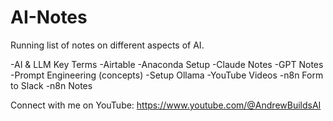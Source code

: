 # AI-Notes
Running list of notes on different aspects of AI. 

-AI & LLM Key Terms
-Airtable
-Anaconda Setup
-Claude Notes
-GPT Notes
-Prompt Engineering (concepts)
-Setup Ollama
-YouTube Videos
-n8n Form to Slack
-n8n Notes


Connect with me on YouTube: https://www.youtube.com/@AndrewBuildsAI
